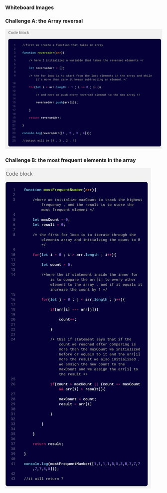 ### Whiteboard Images

### Challenge A: the Array reversal

![Array revesal whiteboard](reverseArray.jpg)


### Challenge B: the most frequent elements in the array 

![Most frequent element in the array](mostFrequent.jpg)

